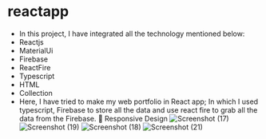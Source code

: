 # reactapp
-	In this project, I have integrated all the technology mentioned below:
  - Reactjs
  - MaterialUi
  - Firebase
  - ReactFire
  - Typescript
  - HTML
  - Collection
 -	Here, I have tried to make my web portfolio in React app; In which I used typescript, Firebase to store all the data and use react fire to grab all the data from the Firebase.
	Responsive Design
![Screenshot (17)](https://user-images.githubusercontent.com/39732354/121841777-062db780-ccad-11eb-85bd-76c66410f35d.png)
![Screenshot (19)](https://user-images.githubusercontent.com/39732354/121841819-1ba2e180-ccad-11eb-8d14-c07a553d7a9d.png)
![Screenshot (18)](https://user-images.githubusercontent.com/39732354/121841825-1e9dd200-ccad-11eb-90e3-bbd33636a108.png)
![Screenshot (21)](https://user-images.githubusercontent.com/39732354/121841835-23628600-ccad-11eb-9a8a-c310881f2b1d.png)
